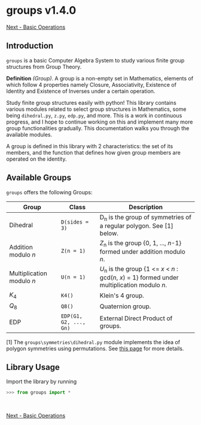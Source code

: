 # groups v1.4.0

[Next - Basic Operations](BasicOperations.md)

## Introduction

`groups` is a basic Computer Algebra System to study various finite group structures from Group Theory.

**Definition** *(Group)*. A group is a non-empty set in Mathematics, elements of which follow 4 properties namely Closure, Associativity, Existence of Identity and Existence of Inverses under a certain operation.

Study finite group structures easily with python! This library contains various modules related to select group structures in Mathematics, some being `dihedral.py`, `z.py`, `edp.py`, and more. This is a work in continuous progress, and I hope to continue working on this and implement many more group functionalities gradually. This documentation walks you through the available modules.

A group is defined in this library with 2 characteristics: the set of its members, and the function that defines how given group members are operated on the identity.

## Available Groups

`groups` offers the following Groups:

|Group|Class|Description|
|-|-|------------|
|Dihedral|`D(sides = 3)`|D<sub>n</sub> is the group of symmetries of a regular polygon. See [1] below.|
|Addition modulo *n*|`Z(n = 1)`|*Z*<sub>n</sub> is the group {0, 1, ..., *n*-1} formed under addition modulo *n*.|
|Multiplication modulo *n*|`U(n = 1)`|*U*<sub>n</sub> is the group {1 <= *x* < *n* : gcd(*n*, *x*) = 1} formed under multiplication modulo *n*.|
|*K*<sub>4</sub>|`K4()`|Klein's 4 group.|
|*Q*<sub>8</sub>|`Q8()`|Quaternion group.|
|EDP|`EDP(G1, G2, ..., Gn)`|External Direct Product of groups.|

[1]	The `groups\symmetries\dihedral.py` module implements the idea of polygon symmetries using permutations. See [this page](Dihedral.md) for more details.

## Library Usage

Import the library by running

```python
>>> from groups import *
```

<br>

[Next - Basic Operations](BasicOperations.md)